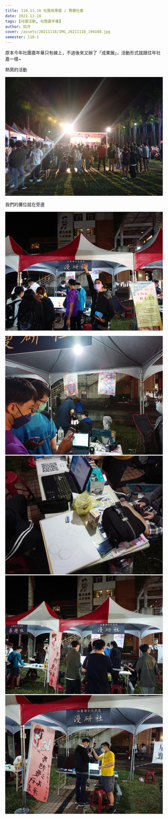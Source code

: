 ```yaml
---
title: 110.11.18 社團成果展 / 實體社嘉
date: 2021-11-18
tags: [社團活動, 社團嘉年華]
author: 如月
cover: /assets/20211118/IMG_20211118_194108.jpg
semester: 110-1
---
```


原本今年社團嘉年華只有線上，不過後來又辦了「成果展」，活動形式就跟往年社嘉一樣~

熱鬧的活動

![IMG_20211118_205732](/assets/20211118/IMG_20211118_205732.jpg)

我們的攤位就在旁邊

![IMG_20211118_194108](/assets/20211118/IMG_20211118_194108.jpg)

![IMG_20211118_194115](/assets/20211118/IMG_20211118_194115.jpg)![IMG_20211118_205715](/assets/20211118/IMG_20211118_205715.jpg)
![IMG_20211118_205728](/assets/20211118/IMG_20211118_205728.jpg)![IMG_20211118_215819](/assets/20211118/IMG_20211118_215819.jpg)
